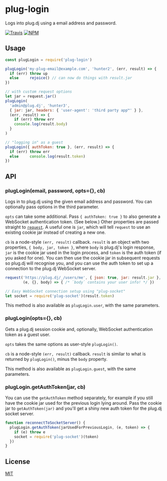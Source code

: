 plug-login
==========

Logs into plug.dj using a email address and password.

[![Travis](https://img.shields.io/travis/goto-bus-stop/plug-login.svg?style=flat-square)](https://travis-ci.org/goto-bus-stop/plug-login) [![NPM](https://img.shields.io/npm/v/plug-login.svg?style=flat-square)](https://npmjs.com/package/plug-login)

## Usage

```javascript
const plugLogin = require('plug-login')

plugLogin('my-plug-email@example.com', 'hunter2', (err, result) => {
  if (err) throw up
  else     rejoice() // can now do things with result.jar
})

// with custom request options
let jar = request.jar()
plugLogin(
  'admin@plug.dj', 'hunter3',
  { jar: jar, headers: { 'user-agent': 'third party app™' } },
  (err, result) => {
    if (err) throw err
    console.log(result.body)
  }
)

// "logging in" as a guest
plugLogin({ authToken: true }, (err, result) => {
  if (err) throw err
  else     console.log(result.token)
})
```

## API

### plugLogin(email, password, opts={}, cb)

Logs in to plug.dj using the given email address and password. You can
optionally pass options in the third parameter.

`opts` can take some additional. Pass `{ authToken: true }` to also generate a
WebSocket authentication token. (See below.) Other properties are passed
straight to [`request`](https://github.com/request/request). A useful one is
`jar`, which will tell `request` to use an existing cookie jar instead of
creating a new one.

`cb` is a node-style `(err, result)` callback. `result` is an object with two
properties, `{ body, jar, token }`, where `body` is plug.dj's login response,
`jar` is the cookie jar used in the login process, and `token` is the auth token
(if you asked for one). You can then use the cookie jar in subsequent requests
so plug.dj will recognise you, and you can use the auth token to set up a
connection to the plug.dj WebSocket server.

```javascript
request('https://plug.dj/_/users/me', { json: true, jar: result.jar },
        (e, {}, body) => { /* `body` contains your user info! */ })

// Easy WebSocket connection setup using "plug-socket"
let socket = require('plug-socket')(result.token)
```

This method is also available as `plugLogin.user`, with the same
parameters.

### plugLogin(opts={}, cb)

Gets a plug.dj session cookie and, optionally, WebSocket authentication token
as a guest user.

`opts` takes the same options as user-style `plugLogin()`.

`cb` is a node-style `(err, result)` callback. `result` is similar to what is
returned by `plugLogin()`, minus the `body` property.

This method is also available as `plugLogin.guest`, with the same
parameters.

### plugLogin.getAuthToken(jar, cb)

You can use the `getAuthToken` method separately, for example if you still have
the cookie jar used for the previous login lying around. Pass the cookie jar to
`getAuthToken(jar)` and you'll get a shiny new auth token for the plug.dj socket
server.

```javascript
function reconnectToSocketServer() {
  plugLogin.getAuthToken(jarUsedForPreviousLogin, (e, token) => {
    if (e) throw e
    socket = require('plug-socket')(token)
  })
}
```

## License

[MIT](./LICENSE)
